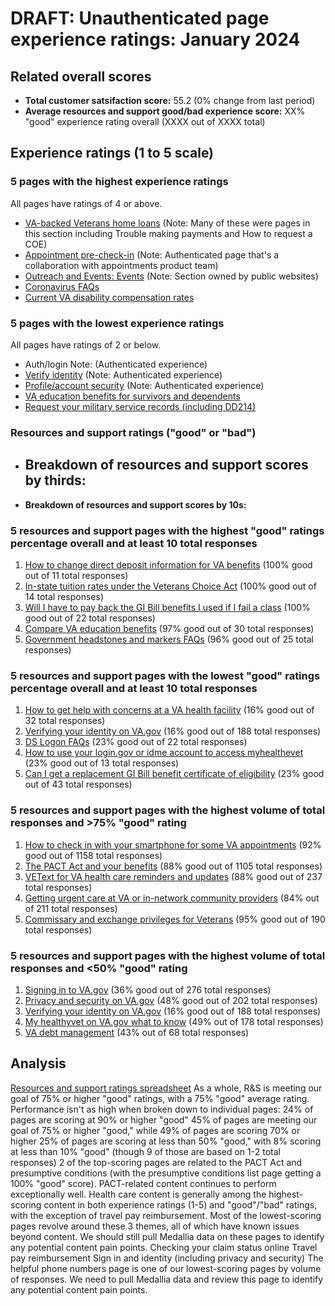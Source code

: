 # DRAFT: Unauthenticated page experience ratings: January 2024

## Related overall scores
- **Total customer satsifaction score:** 55.2 (0% change from last period)
- **Average resources and support good/bad experience score:** XX% "good" experience rating overall (XXXX out of XXXX total)

## Experience ratings (1 to 5 scale)

### 5 pages with the highest experience ratings 
All pages have ratings of 4 or above.
- [VA-backed Veterans home loans](https://www.va.gov/housing-assistance/home-loans/) (Note: Many of these were pages in this section including Trouble making payments and How to request a COE)
- [Appointment pre-check-in](https://www.va.gov/health-care/appointment-pre-check-in/introduction) (Note: Authenticated page that's a collaboration with appointments product team)
- [Outreach and Events: Events](https://www.va.gov/outreach-and-events/events/) (Note: Section owned by public websites)
- [Coronavirus FAQs](https://www.va.gov/coronavirus-veteran-frequently-asked-questions/)
- [Current VA disability compensation rates](https://www.va.gov/disability/compensation-rates/)
  
### 5 pages with the lowest experience ratings
All pages have ratings of 2 or below.
- Auth/login Note: (Authenticated experience)
- [Verify identity](https://www.va.gov/verify/) (Note: Authenticated experience)
- [Profile/account security](https://www.va.gov/profile/account-security) (Note: Authenticated experience)
- [VA education benefits for survivors and dependents](https://www.va.gov/education/survivor-dependent-benefits/)
- [Request your military service records (including DD214)](https://www.va.gov/records/get-military-service-records/)
  
### Resources and support ratings ("good" or "bad")

- **Breakdown of resources and support scores by thirds:**
  - 
- **Breakdown of resources and support scores by 10s:**
 
### 5 resources and support pages with the highest "good" ratings percentage overall and at least 10 total responses

1. [How to change direct deposit information for VA benefits](www.va.gov/resources/how-to-change-direct-deposit-information-for-va-benefits/) (100% good out of 11 total responses)
2. [In-state tuition rates under the Veterans Choice Act](www.va.gov/resources/in-state-tuition-rates-under-the-veterans-choice-act/) (100% good out of 14 total responses)
3. [Will I have to pay back the GI Bill benefits I used if I fail a class](www.va.gov/resources/will-i-have-to-pay-back-the-gi-bill-benefits-i-used-if-i-fail-a-class/) (100% good out of 22 total responses)
4. [Compare VA education benefits](www.va.gov/resources/compare-va-education-benefits/) (97% good out of 30 total responses)
5. [Government headstones and markers FAQs](www.va.gov/resources/government-headstones-and-markers-faqs/) (96% good out of 25 total responses)

### 5 resources and support pages with the lowest "good" ratings percentage overall and at least 10 total responses

1. [How to get help with concerns at a VA health facility](www.va.gov/resources/how-to-get-help-with-concerns-at-a-va-health-facility/) (16% good out of 32 total responses)
2. [Verifying your identity on VA.gov](www.va.gov/resources/verifying-your-identity-on-vagov/) (16% good out of 188 total responses)
3. [DS Logon FAQs](www.va.gov/resources/ds-logon-faqs/TOTAL) (23% good out of 22 total responses)
4. [How to use your login.gov or idme account to access myhealthevet](www.va.gov/resources/how-to-use-your-logingov-or-idme-account-to-access-my-healthevet/) (23% good out of 13 total responses)
5. [Can I get a replacement GI Bill benefit certificate of eligibility](www.va.gov/resources/can-i-get-a-replacement-gi-bill-benefit-certificate-of-eligibility/) (23% good out of 43 total responses)
   
### 5 resources and support pages with the highest volume of total responses and >75% "good" rating

1. [How to check in with your smartphone for some VA appointments](www.va.gov/resources/how-to-check-in-with-your-smartphone-for-some-va-appointments/) (92% good out of 1158 total responses)
2. [The PACT Act and your benefits](www.va.gov/resources/the-pact-act-and-your-va-benefits/) (88% good out of 1105 total responses)
3. [VEText for VA health care reminders and updates](www.va.gov/resources/vetext-for-va-health-care-reminders-and-updates/) (88% good out of 237 total responses)
4. [Getting urgent care at VA or in-network community providers](www.va.gov/resources/getting-urgent-care-at-va-or-in-network-community-providers/) (84% out of 211 total responses)
5. [Commissary and exchange privileges for Veterans](www.va.gov/resources/commissary-and-exchange-privileges-for-veterans/) (95% good out of 190 total responses)
   
### 5 resources and support pages with the highest volume of total responses and <50% "good" rating

1. [Signing in to VA.gov](www.va.gov/resources/signing-in-to-vagov/) (36% good out of 276 total responses)
2. [Privacy and security on VA.gov](www.va.gov/resources/privacy-and-security-on-vagov/) (48% good out of 202 total responses)
3. [Verifying your identity on VA.gov](www.va.gov/resources/verifying-your-identity-on-vagov/) (16% good out of 188 total responses)
4. [My healthyvet on VA.gov what to know](www.va.gov/resources/my-healthevet-on-vagov-what-to-know/) (49% out of 178 total responses)
5. [VA debt management](www.va.gov/resources/va-debt-management/) (43% out of 68 total responses)
   
## Analysis

[Resources and support ratings spreadsheet](https://dvagov-my.sharepoint.com/:x:/r/personal/randi_hecht_va_gov/Documents/Documents/Analytics/Resources%20and%20Support%20ratings%20tracking%20January%202024.xlsx?d=wed95a9aa1b104fa1a4cd11d22afd50f2&csf=1&web=1&e=fIWbmg)
As a whole, R&S is meeting our goal of 75% or higher "good" ratings, with a 75% "good" average rating.
Performance isn't as high when broken down to individual pages:
24% of pages are scoring at 90% or higher "good"
45% of pages are meeting our goal of 75% or higher "good," while 49% of pages are scoring 70% or higher
25% of pages are scoring at less than 50% "good," with 8% scoring at less than 10% "good" (though 9 of those are based on 1-2 total responses)
2 of the top-scoring pages are related to the PACT Act and presumptive conditions (with the presumptive conditions list page getting a 100% "good" score). PACT-related content continues to perform exceptionally well.
Health care content is generally among the highest-scoring content in both experience ratings (1-5) and "good"/"bad" ratings, with the exception of travel pay reimbursement.
Most of the lowest-scoring pages revolve around these 3 themes, all of which have known issues beyond content. We should still pull Medallia data on these pages to identify any potential content pain points.
Checking your claim status online
Travel pay reimbursement
Sign in and identity (including privacy and security)
The helpful phone numbers page is one of our lowest-scoring pages by volume of responses. We need to pull Medallia data and review this page to identify any potential content pain points.
